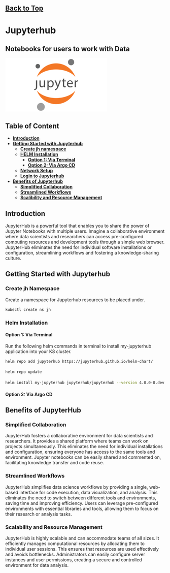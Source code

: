 
## [Back to Top](../README.md)

# Jupyterhub
## Notebooks for users to work with Data

![Image of Argo CD Logo](../src/img/jupyter/logo.png)

## Table of Content
* **[Introduction](#introduction)**
* **[Getting Started with Jupyterhub](#getting-started-with-jupyterhub)**
    * **[Create jh namespace](#create-jh-namespace)**
    * **[HELM Installation](#helm-installation)**
        * **[Option 1: Via Terminal](#option-1-via-terminal)**
        * **[Option 2: Via Argo CD](#option-2-via-argo-cd)**
    * **[Network Setup](#network-setup)**
    * **[Login to Jupyterhub](#network-setup)**
* **[Benefits of Jupyterhub](#benefits-of-jupyterhub)**
    * **[Simplified Collaboration](#simplified-collaboration)**
    * **[Streamlined Workflows](#streamlined-workflows)**
    * **[Scalibility and Resource Management](#scalability-and-resource-management)**

## Introduction
JupyterHub is a powerful tool that enables you to share the power of Jupyter Notebooks with multiple users. Imagine a collaborative environment where data scientists and researchers can access pre-configured computing resources and development tools through a simple web browser. JupyterHub eliminates the need for individual software installations or configuration, streamlining workflows and fostering a knowledge-sharing culture. 

## Getting Started with Jupyterhub

### Create jh Namespace
Create a namespace for Jupyterhub resources to be placed under.
```bash
kubectl create ns jh
```

### Helm Installation

#### Option 1: Via Terminal
Run the following helm commands in terminal to install my-jupyterhub application into your K8 cluster.
```bash
helm repo add jupyterhub https://jupyterhub.github.io/helm-chart/

helm repo update

helm install my-jupyterhub jupyterhub/jupyterhub --version 4.0.0-0.dev.git.6568.he1cdef40 --namespace jh

```
#### Option 2: Via Argo CD

## Benefits of JupyterHub

### Simplified Collaboration

JupyterHub fosters a collaborative environment for data scientists and researchers.  It provides a shared platform where teams can work on projects simultaneously.  This eliminates the need for individual installations and configuration, ensuring everyone has access to the same tools and environment.  Jupyter notebooks can be easily shared and commented on, facilitating knowledge transfer and code reuse.

### Streamlined Workflows

JupyterHub simplifies data science workflows by providing a single, web-based interface for code execution, data visualization, and analysis.  This eliminates the need to switch between different tools and environments, saving time and improving efficiency.  Users can leverage pre-configured environments with essential libraries and tools, allowing them to focus on their research or analysis tasks.

### Scalability and Resource Management

JupyterHub is highly scalable and can accommodate teams of all sizes.  It efficiently manages computational resources by allocating them to individual user sessions.  This ensures that resources are used effectively and avoids bottlenecks.  Administrators can easily configure server instances and user permissions, creating a secure and controlled environment for data analysis.
